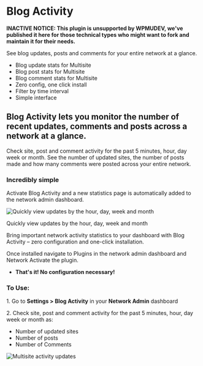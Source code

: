 # Blog Activity

**INACTIVE NOTICE: This plugin is unsupported by WPMUDEV, we've published it here for those technical types who might want to fork and maintain it for their needs.**


See blog updates, posts and comments for your entire network at a glance.

* Blog update stats for Multisite 
* Blog post stats for Multisite 
* Blog comment stats for Multisite 
* Zero config, one click install 
* Filter by time interval 
* Simple interface 

## Blog Activity lets you monitor the number of recent updates, comments and posts across a network at a glance.

Check site, post and comment activity for the past 5 minutes, hour, day week or month. See the number of updated sites, the number of posts made and how many comments were posted across your entire network.

### Incredibly simple

Activate Blog Activity and a new statistics page is automatically added to the network admin dashboard.

![Quickly view updates by the hour, day, week and month][33]

Quickly view updates by the hour, day, week and month

Bring important network activity statistics to your dashboard with Blog Activity – zero configuration and one-click installation.

Once installed navigate to Plugins in the network admin dashboard and Network Activate the plugin.

* **That's it! No configuration necessary!**

### To Use:

1\. Go to **Settings > Blog Activity** in your **Network Admin** dashboard

2\. Check site, post and comment activity for the past 5 minutes, hour, day week or month as:

* Number of updated sites
* Number of posts
* Number of Comments

![Multisite activity updates][35]

[33]: https://premium.wpmudev.org/wp-content/uploads/2008/08/blog-activity.jpg
[35]: https://premium.wpmudev.org/wp-content/uploads/2008/08/blogact61.jpg "Blog activity page in network admin dashboard"


  
